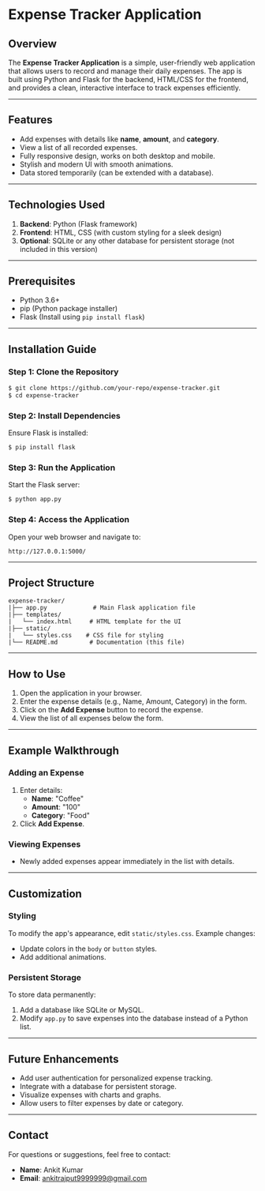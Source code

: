 # Expense Tracker Application

## Overview
The **Expense Tracker Application** is a simple, user-friendly web application that allows users to record and manage their daily expenses. The app is built using Python and Flask for the backend, HTML/CSS for the frontend, and provides a clean, interactive interface to track expenses efficiently.

---

## Features
- Add expenses with details like **name**, **amount**, and **category**.
- View a list of all recorded expenses.
- Fully responsive design, works on both desktop and mobile.
- Stylish and modern UI with smooth animations.
- Data stored temporarily (can be extended with a database).

---

## Technologies Used
1. **Backend**: Python (Flask framework)
2. **Frontend**: HTML, CSS (with custom styling for a sleek design)
3. **Optional**: SQLite or any other database for persistent storage (not included in this version)

---

## Prerequisites
- Python 3.6+
- pip (Python package installer)
- Flask (Install using `pip install flask`)

---

## Installation Guide

### Step 1: Clone the Repository
```bash
$ git clone https://github.com/your-repo/expense-tracker.git
$ cd expense-tracker
```

### Step 2: Install Dependencies
Ensure Flask is installed:
```bash
$ pip install flask
```

### Step 3: Run the Application
Start the Flask server:
```bash
$ python app.py
```

### Step 4: Access the Application
Open your web browser and navigate to:
```
http://127.0.0.1:5000/
```

---

## Project Structure
```
expense-tracker/
|├── app.py             # Main Flask application file
|├── templates/
|   └── index.html     # HTML template for the UI
|├── static/
|   └── styles.css    # CSS file for styling
|└── README.md         # Documentation (this file)
```

---

## How to Use
1. Open the application in your browser.
2. Enter the expense details (e.g., Name, Amount, Category) in the form.
3. Click on the **Add Expense** button to record the expense.
4. View the list of all expenses below the form.

---

## Example Walkthrough
### Adding an Expense
1. Enter details:
   - **Name**: "Coffee"
   - **Amount**: "100"
   - **Category**: "Food"
2. Click **Add Expense**.

### Viewing Expenses
- Newly added expenses appear immediately in the list with details.

---

## Customization
### Styling
To modify the app's appearance, edit `static/styles.css`. Example changes:
- Update colors in the `body` or `button` styles.
- Add additional animations.

### Persistent Storage
To store data permanently:
1. Add a database like SQLite or MySQL.
2. Modify `app.py` to save expenses into the database instead of a Python list.

---

## Future Enhancements
- Add user authentication for personalized expense tracking.
- Integrate with a database for persistent storage.
- Visualize expenses with charts and graphs.
- Allow users to filter expenses by date or category.

---

## Contact
For questions or suggestions, feel free to contact:
- **Name**: Ankit Kumar
- **Email**: ankitrajput9999999@gmail.com

